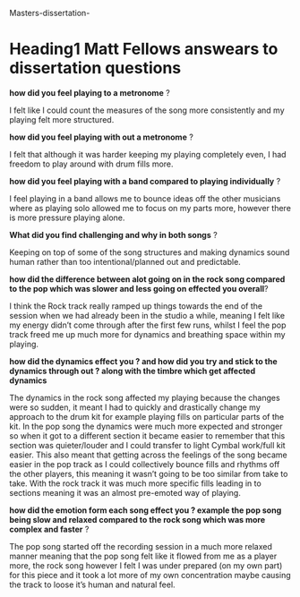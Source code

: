 Masters-dissertation-


# Heading1 Matt Fellows answears to dissertation questions


**how did you feel playing to a metronome** ?

I felt like I could count the measures of the song more consistently and my playing felt more structured. 

**how did you feel playing with out a metronome** ? 

I felt that although it was harder keeping my playing completely even, I had freedom to play around with drum fills more.

**how did you feel playing with a band compared to playing individually** ? 

I feel playing in a band allows me to bounce ideas off the other musicians where as playing solo allowed me to focus on my parts more, however there is more pressure playing alone.

**What did you find challenging and why in both songs** ?

Keeping on top of some of the song structures and making dynamics sound human rather than too intentional/planned out and predictable. 

**how did the difference between alot going on in the rock song compared to the pop which was slower and less going on effected you overall**?

 I think the Rock track really ramped up things towards the end of the session when we had already been in the studio a while, meaning I felt like my energy didn’t come through after the first few runs, whilst I feel the pop track freed me up much more for dynamics and breathing space within my playing.

**how did the dynamics effect you ? and how did you try and stick to the dynamics through out ? along with the timbre which get affected dynamics** 

The dynamics in the rock song affected my playing because the changes were so sudden, it meant I had to quickly and drastically change my approach to the drum kit for example playing fills on particular parts of the kit. In the pop song the dynamics were much more expected and stronger so when it got to a different section it became easier to remember that this section was quieter/louder and I could transfer to light Cymbal work/full kit easier. This also meant that getting across the feelings of the song became easier in the pop track as I could collectively bounce fills and rhythms off the other players, this meaning it wasn’t going to be too similar from take to take. With the rock track it was much more specific fills leading in to sections meaning it was an almost pre-emoted way of playing.



**how did the emotion form each song effect you ? example the pop song being slow and relaxed compared to the rock song which was more complex and faster** ?

The pop song started off the recording session in a much more relaxed manner meaning that the pop song felt like it flowed from me as a player more, the rock song however I felt I was under prepared (on my own part) for this piece and it took a lot more of my own concentration maybe causing the track to loose it’s human and natural feel.

